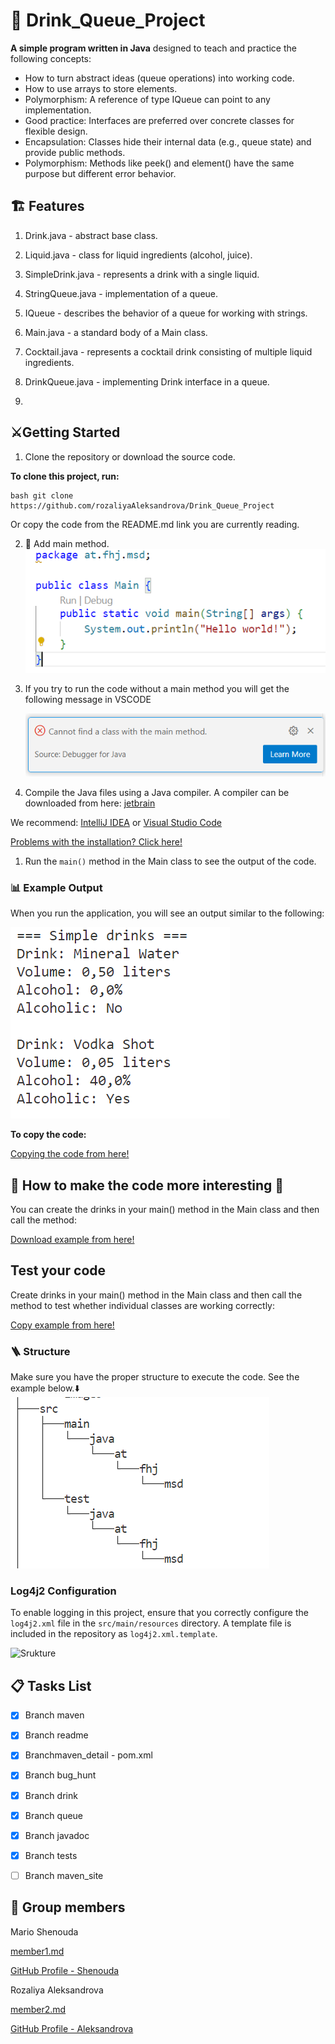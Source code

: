 #  🍹 Drink_Queue_Project

**A simple program written in Java** designed to teach and practice the following concepts:

-  How to turn abstract ideas (queue operations) into working code.
-  How to use arrays to store elements.
-  Polymorphism: A reference of type IQueue can point to any implementation.
-  Good practice: Interfaces are preferred over concrete classes for flexible design.
-  Encapsulation: Classes hide their internal data (e.g., queue state) and provide public methods.
-  Polymorphism: Methods like peek() and element() have the same purpose but different error behavior.
  

## 🏗️ Features

1. Drink.java - abstract base class.

2. Liquid.java - class for liquid ingredients (alcohol, juice).

3. SimpleDrink.java - represents a drink with a single liquid.

4. StringQueue.java - implementation of a queue.

5. IQueue - describes the behavior of a queue for working with strings.

6. Main.java - a standard body of a Main class.

7. Cocktail.java - represents a cocktail drink consisting of multiple liquid ingredients.

8. DrinkQueue.java - implementing Drink interface in a queue.

9.  
   
## ⚔️Getting Started


1. Clone the repository or download the source code.
   
**To clone this project, run:**

```
bash git clone https://github.com/rozaliyaAleksandrova/Drink_Queue_Project 
```
Or copy the code from the README.md link you are currently reading.


2. 📝 Аdd main method.\
   ![example of a main method](./resources/images/Main.png)
3. If you try to run the code without a main method you will get the following message in VSCODE

   ![error message](./resources/images/error.png)
4. Compile the Java files using a Java compiler. A compiler can be downloaded from here:
   [jetbrain](//www.jetbrains.com)

We recommend:
[IntelliJ IDEA](https://www.jetbrains.com/idea/)
or
[Visual Studio Code](//www.jetbrains.com)

[Problems with the installation? Click here!](https://www.jetbrains.com/help/idea/getting-started.html)

1. Run the `main()` method in the Main class to see the output of the code.

### 📊 Example Output

When you run the application, you will see an output similar to the following:

![example](./resources/images/main_example_output.png)


**To copy the code:** 

[Copying the code from here!](./resources/images/.....png) 


## 🎊 How to make the code more interesting 🎊

You can create the drinks in your main() method in the Main class and then call the method:

[Download example from here!](./resources/images/Main_class_example.md)



## Test your code 


 Create drinks in your main() method in the Main class and then call the method to test whether individual classes are working correctly:

[Copy example from here!](./resources/images/testfile.md)




### 🪜 Structure

Мake sure you have the proper structure to execute the code. See the example below.⬇️\
![Srukture](./resources/images/structure.png)

### Log4j2 Configuration

To enable logging in this project, ensure that you correctly configure the `log4j2.xml` file in the `src/main/resources` directory. A template file is included in the repository as `log4j2.xml.template`.

![Srukture](./resources/images/Readme.md_Strictur.png)

## 📋 Tasks List

- [x] Branch maven
- [x] Branch readme
- [x] Branchmaven_detail - pom.xml
- [x] Branch bug_hunt
- [x] Branch drink
- [x] Branch queue
- [x] Branch javadoc
- [x] Branch tests
- [ ] Branch maven_site
  


## 🤝 Group members 


Mario Shenouda

[member1.md](./member1.md)

[GitHub Profile - Shenouda](https://github.com/Juma2016)

Rozaliya Aleksandrova

[member2.md](./member2.md)

[GitHub Profile - Aleksandrova](https://github.com/rozaliyaAleksandrova)





